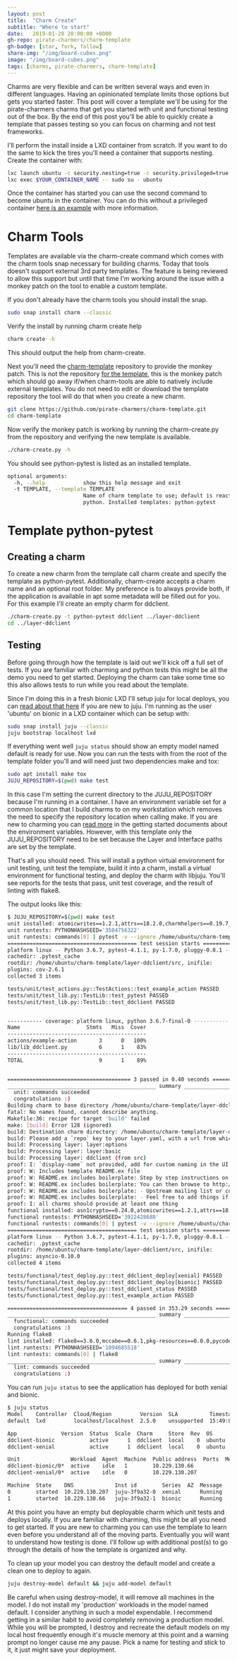 ```yaml
---
layout: post
title:  "Charm Create"
subtitle: "Where to start"
date:   2019-01-28 20:00:00 +0000
gh-repo: pirate-charmers/charm-template
gh-badge: [star, fork, follow]
share-img: "/img/board-cubes.png"
image: "/img/board-cubes.png"
tags: [charms, pirate-charmers, charm-template]
---
```

Charms are very flexible and can be written several ways and even in different
languages. Having an opinionated template limits those options but gets you
started faster. This post will cover a template we'll be using for the
pirate-charmers charms that get you started with unit and functional testing out
of the box. By the end of this post you'll be able to quickly create a template
that passes testing so you can focus on charming and not test frameworks.

I'll perform the install inside a LXD container from scratch. If you want to do
the same to kick the tires you'll need a container that supports nesting. Create
the container with:

```bash
lxc launch ubuntu -c security.nesting=true -c security.privileged=true
lxc exec $YOUR_CONTAINER_NAME -- sudo su - ubuntu
```
Once the container has started you can use the second command to become ubuntu
in the container. You can do this without a privileged container [here is an example][container-blog]
 with more information. 

# Charm Tools
Templates are available via the charm-create command which comes with the charm
tools snap necessary for building charms. Today that tools doesn't support
external 3rd party templates. The feature is being reviewed to allow this
support but until that time I'm working around the issue with a monkey patch on
the tool to enable a custom template.

If you don't already have the charm tools you should install the snap.

```bash
sudo snap install charm --classic
```
Verify the install by running charm create help

```bash
charm create -h
```
This should output the help from charm-create.

Next you'll need the [charm-template][charm-template] repository to provide the
monkey patch. This is not the repository [for the template][template-repo], this is
the monkey patch which should go away if/when charm-tools are able to natively
include external templates. You do not need to edit or download the template
repository the tool will do that when you create a new charm.

```bash
git clone https://github.com/pirate-charmers/charm-template.git
cd charm-template
```
Now verify the monkey patch is working by running the charm-create.py from the
repository and verifying the new template is available.

```bash
./charm-create.py -h
```
You should see python-pytest is listed as an installed template.
```bash
optional arguments:
  -h, --help            show this help message and exit
  -t TEMPLATE, --template TEMPLATE
                        Name of charm template to use; default is reactive-
                        python. Installed templates: python-pytest

```
# Template python-pytest
## Creating a charm
To create a new charm from the template call charm create and specify the
template as python-pytest. Additionally, charm-create accepts a charm name and
an optional root folder. My preference is to always provide both, if the
application is available in apt some metadata will be filled out for you. For
this example I'll create an empty charm for ddclient.

```bash
./charm-create.py -t python-pytest ddclient ../layer-ddclient
cd ../layer-ddclient
```

## Testing
Before going through how the template is laid out we'll kick off a full set of
tests. If you are familiar with charming and python tests this might be all the
demo you need to get started. Deploying the charm can take some time so this
also allows tests to run while you read about the template.

Since I'm doing this in a fresh bionic LXD I'll setup juju for local deploys,
you can [read about that here][juju-lxd] if you are new to juju. I'm running as
the user 'ubuntu' on bionic in a LXD container which can be setup with:

```bash
sudo snap install juju --classic
juju bootstrap localhost lxd
```
If everything went well `juju status` should show an empty model named default
is ready for use. Now you can run the tests with from the root of the template
folder you'll and will need just two dependencies make and tox:

```bash
sudo apt install make tox
JUJU_REPOSITORY=$(pwd) make test
```
In this case I'm setting the current directory to the JUJU_REPOSITORY because
I'm running in a container. I have an environment variable set for a common
location that I build charms to on my workstation which removes the need to
specify the repository location when calling make. If you are new to charming you can [read
more][charm-docs] in the getting started documents about the environment
variables. However, with this template only the JUJU_REPOSITORY need to be set
because the Layer and Interface paths are set by the template.

That's all you should need. This will install a python virtual environment for
unit testing, unit test the template, build it into a charm, install a virtual
environment for  functional testing, and deploy the charm with libjuju. You'll see reports for 
the tests that pass, unit test coverage, and the result of linting with flake8.

The output looks like this: 
```bash
$ JUJU_REPOSITORY=$(pwd) make test
unit installed: atomicwrites==1.2.1,attrs==18.2.0,charmhelpers==0.19.7,charms.reactive==1.1.2,coverage==4.5.2,Jinja2==2.10,MarkupSafe==1.1.0,mock==2.0.0,more-itertools==5.0.0,netaddr==0.7.19,pbr==5.1.1,pkg-resources==0.0.0,pluggy==0.8.1,py==1.7.0,pyaml==18.11.0,pytest==4.1.1,pytest-cov==2.6.1,PyYAML==3.13,six==1.12.0,Tempita==0.5.2
unit runtests: PYTHONHASHSEED='3584756322'
unit runtests: commands[0] | pytest -v --ignore /home/ubuntu/charm-template/layer-ddclient/src/tests/functional --cov=lib --cov=reactice --cov=actions --cov-report=term
========================================= test session starts ==========================================
platform linux -- Python 3.6.7, pytest-4.1.1, py-1.7.0, pluggy-0.8.1 -- /home/ubuntu/charm-template/layer-ddclient/src/.tox/unit/bin/python3
cachedir: .pytest_cache
rootdir: /home/ubuntu/charm-template/layer-ddclient/src, inifile:
plugins: cov-2.6.1
collected 3 items                                                                                      

tests/unit/test_actions.py::TestActions::test_example_action PASSED                              [ 33%]
tests/unit/test_lib.py::TestLib::test_pytest PASSED                                              [ 66%]
tests/unit/test_lib.py::TestLib::test_ddclient PASSED                                            [100%]Coverage.py warning: Module reactice was never imported. (module-not-imported)


----------- coverage: platform linux, python 3.6.7-final-0 -----------
Name                     Stmts   Miss  Cover
--------------------------------------------
actions/example-action       3      0   100%
lib/lib_ddclient.py          6      1    83%
--------------------------------------------
TOTAL                        9      1    89%


======================================= 3 passed in 0.40 seconds =======================================
_______________________________________________ summary ________________________________________________
  unit: commands succeeded
  congratulations :)
Building charm to base directory /home/ubuntu/charm-template/layer-ddclient
fatal: No names found, cannot describe anything.
Makefile:36: recipe for target 'build' failed
make: [build] Error 128 (ignored)
build: Destination charm directory: /home/ubuntu/charm-template/layer-ddclient/builds/ddclient
build: Please add a `repo` key to your layer.yaml, with a url from which your layer can be cloned.
build: Processing layer: layer:options
build: Processing layer: layer:basic
build: Processing layer: ddclient (from src)
proof: I: `display-name` not provided, add for custom naming in the UI
proof: W: Includes template README.ex file
proof: W: README.ex includes boilerplate: Step by step instructions on using the charm:
proof: W: README.ex includes boilerplate: You can then browse to http://ip-address to configure the service.
proof: W: README.ex includes boilerplate: - Upstream mailing list or contact information
proof: W: README.ex includes boilerplate: - Feel free to add things if it\'s useful for users
proof: I: all charms should provide at least one thing
functional installed: asn1crypto==0.24.0,atomicwrites==1.2.1,attrs==18.2.0,bcrypt==3.1.6,certifi==2018.11.29,cffi==1.11.5,chardet==3.0.4,cryptography==2.5,flake8==3.6.0,idna==2.8,juju==0.11.2,jujubundlelib==0.5.6,macaroonbakery==1.2.1,mccabe==0.6.1,mock==2.0.0,more-itertools==5.0.0,paramiko==2.4.2,pbr==5.1.1,pkg-resources==0.0.0,pluggy==0.8.1,protobuf==3.6.1,py==1.7.0,pyasn1==0.4.5,pycodestyle==2.4.0,pycparser==2.19,pyflakes==2.0.0,pymacaroons==0.13.0,PyNaCl==1.3.0,pyRFC3339==1.1,pytest==4.1.1,pytest-asyncio==0.10.0,pytz==2018.9,PyYAML==3.13,requests==2.21.0,six==1.12.0,theblues==0.5.1,urllib3==1.24.1,websockets==7.0
functional runtests: PYTHONHASHSEED='3922428688'
functional runtests: commands[0] | pytest -v --ignore /home/ubuntu/charm-template/layer-ddclient/src/tests/unit
========================================= test session starts ==========================================
platform linux -- Python 3.6.7, pytest-4.1.1, py-1.7.0, pluggy-0.8.1 -- /home/ubuntu/charm-template/layer-ddclient/src/.tox/functional/bin/python3
cachedir: .pytest_cache
rootdir: /home/ubuntu/charm-template/layer-ddclient/src, inifile:
plugins: asyncio-0.10.0
collected 4 items                                                                                      

tests/functional/test_deploy.py::test_ddclient_deploy[xenial] PASSED                             [ 25%]
tests/functional/test_deploy.py::test_ddclient_deploy[bionic] PASSED                             [ 50%]
tests/functional/test_deploy.py::test_ddclient_status PASSED                                     [ 75%]
tests/functional/test_deploy.py::test_example_action PASSED                                      [100%]

====================================== 4 passed in 353.29 seconds ======================================
_______________________________________________ summary ________________________________________________
  functional: commands succeeded
  congratulations :)
Running flake8
lint installed: flake8==3.6.0,mccabe==0.6.1,pkg-resources==0.0.0,pycodestyle==2.4.0,pyflakes==2.0.0
lint runtests: PYTHONHASHSEED='1094685518'
lint runtests: commands[0] | flake8
_______________________________________________ summary ________________________________________________
  lint: commands succeeded
  congratulations :)
```

You can run `juju status` to see the application has deployed for both xenial
and bionic.

```bash
$ juju status
Model    Controller  Cloud/Region         Version  SLA          Timestamp
default  lxd         localhost/localhost  2.5.0    unsupported  15:49:04Z

App              Version  Status  Scale  Charm     Store  Rev  OS      Notes
ddclient-bionic           active      1  ddclient  local    0  ubuntu  
ddclient-xenial           active      1  ddclient  local    0  ubuntu  

Unit                Workload  Agent  Machine  Public address  Ports  Message
ddclient-bionic/0*  active    idle   1        10.229.130.66          
ddclient-xenial/0*  active    idle   0        10.229.130.207         

Machine  State    DNS             Inst id        Series  AZ  Message
0        started  10.229.130.207  juju-3f9a32-0  xenial      Running
1        started  10.229.130.66   juju-3f9a32-1  bionic      Running

```

At this point you have an empty but deployable charm which unit tests and
deploys locally. If you are familiar with charming, this might be all you
need to get started. If you are new to charming you can use the template to
learn even before you understand all of the moving parts. Eventually you will
want to understand how testing is done. I'll follow up with additional post(s) 
to go through the details of how the template is organized and why.

To clean up your model you can destroy the default model and create a clean one
to deploy to again.
```bash
juju destroy-model default && juju add-model default
```
Be careful when using destroy-model, it will remove all machines in the model. I
do not install my 'production' workloads in the model named default. I consider
anything in such a model expendable. I recommend getting in a similar habit to
avoid completely removing a production model. While you will be prompted, I
destroy and recreate the default models on my local host frequently enough it's
muscle memory at this point and a warning prompt no longer cause me any pause.
Pick a name for testing and stick to it, it just might save your deployment.

[charm-template]: https://github.com/pirate-charmers/charm-template.git 
[juju-lxd]: https://docs.jujucharms.com/2.5/en/clouds-LXD
[container-blog]: https://blog.ubuntu.com/2015/10/30/nested-containers-in-lxd
[charm-docs]: https://docs.jujucharms.com/2.4/en/developer-getting-started
[template-repo]: https://github.com/pirate-charmers/template-python-pytest
